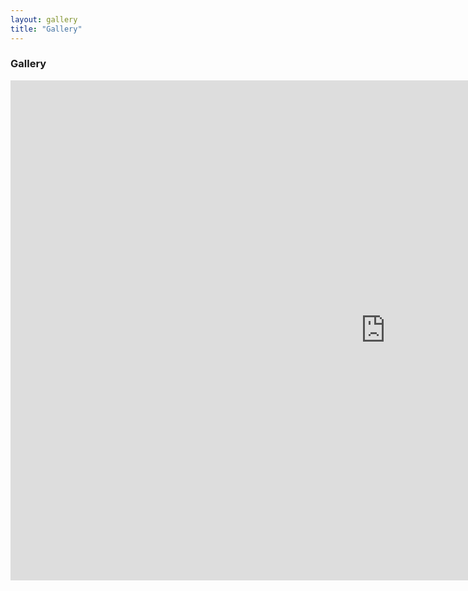```yaml
---
layout: gallery
title: "Gallery"
---
```


### **Gallery**

<iframe src="https://docs.google.com/presentation/d/e/2PACX-1vS9Df7AZI9Lsf8EAdtTKGiEEMgmrGFTEmpY7-a7gk-GH-sApRcuIYGANDPJADL-3LwwQEUVOBzVBQqj/embed?start=true&loop=true&delayms=3000" frameborder="0" width="1200" height="800" allowfullscreen="true" mozallowfullscreen="true" webkitallowfullscreen="true"></iframe>
